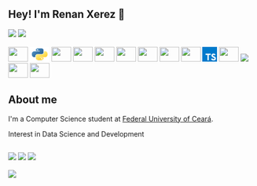 ## Hey! I'm Renan Xerez 👋

<!---
Stats and most used languages
-->
<div>
  <img height="180em" src="https://github-readme-stats-sigma-seven.vercel.app/api?username=RenanXM&show_icons=true&theme=tokyonight&include_all_commits=false&count_private=true"/>
  <img height="180em" src="https://github-readme-stats-sigma-seven.vercel.app/api/top-langs/?username=RenanXM&hide=Jupyter%20Notebook&%20Notebook,html&layout=compact&langs_count=7&theme=tokyonight"/>
</div>

  
<!---
Icons
-->
<div style="display: inline_block"><br>
  <img height="30" width="40" src="https://cdn.jsdelivr.net/gh/devicons/devicon/icons/cplusplus/cplusplus-original.svg" />
  <img height="30" width="40" src="https://raw.githubusercontent.com/devicons/devicon/master/icons/python/python-original.svg">
  <img height="30" width="40" src="https://cdn.jsdelivr.net/gh/devicons/devicon/icons/javascript/javascript-original.svg" />
  <img height="30" width="40" src="https://cdn.jsdelivr.net/gh/devicons/devicon/icons/c/c-original.svg" />

  <img height="30" width="40" src="https://cdn.jsdelivr.net/gh/devicons/devicon/icons/jupyter/jupyter-original-wordmark.svg" />
  <img height="30" width="40" src="https://cdn.jsdelivr.net/gh/devicons/devicon/icons/java/java-original.svg" />
  <img height="30" width="40" src="https://cdn.jsdelivr.net/gh/devicons/devicon/icons/ocaml/ocaml-original.svg" />
  
  <img height="30" width="40" src="https://cdn.jsdelivr.net/gh/devicons/devicon/icons/mysql/mysql-original.svg" />
  <img height="30" width="40" src="https://cdn.jsdelivr.net/gh/devicons/devicon/icons/postgresql/postgresql-original.svg" />


  <img height="30" src="https://raw.githubusercontent.com/github/explore/80688e429a7d4ef2fca1e82350fe8e3517d3494d/topics/typescript/typescript.png">
  <img height="30" width="40" src="https://cdn.jsdelivr.net/gh/devicons/devicon/icons/nodejs/nodejs-original.svg" />
  <img heigth="30" width="40" src="https://cdn.jsdelivr.net/gh/devicons/devicon/icons/vuejs/vuejs-plain-wordmark.svg" />
          
          
  
  <img height="30" width="40" src="https://cdn.jsdelivr.net/gh/devicons/devicon/icons/git/git-original.svg" />
          
  
          
          
  
  
     
          
  <!---<img height="30" width="40" src="https://cdn.jsdelivr.net/gh/devicons/devicon/icons/react/react-original-wordmark.svg" />-->
  
  <img height="30" width="40" src="https://cdn.jsdelivr.net/gh/devicons/devicon/icons/babel/babel-original.svg" />
          
  
</div>

<!---
Myself
-->
## About me
I'm a Computer Science student at [Federal University of Ceará](https://www.ufc.br/).

Interest in Data Science and Development

<!---
Social media
-->
##
<div> 
  <a href="https://instagram.com/renan_xm/" target="_blank"><img src="https://img.shields.io/badge/-Instagram-%23E4405F?style=for-the-badge&logo=instagram&logoColor=white" target="_blank"></a>
  <a href = "mailto:renanxmarques303@gmail.com"><img src="https://img.shields.io/badge/-Gmail-%23333?style=for-the-badge&logo=gmail&logoColor=white" target="_blank"></a>
   <a href="https://www.linkedin.com/in/renanxerez/" target="_blank"><img src="https://img.shields.io/badge/-LinkedIn-%230077B5?style=for-the-badge&logo=linkedin&logoColor=white" target="_blank"></a> 
</div>
</div>

<div><br>
  <img height="180em" src="https://github-readme-streak-stats.herokuapp.com/?user=RenanXM&theme=black-ice"/>
</div>
